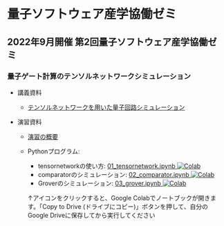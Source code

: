 # 量子ソフトウェア産学協働ゼミ

## 2022年9月開催 第2回量子ソフトウェア産学協働ゼミ

### 量子ゲート計算のテンソルネットワークシミュレーション

* 講義資料
  * [テンソルネットワークを用いた量子回路シミュレーション](tn_simulation.pdf)

* 演習資料
  * [演習の概要](exercise.pdf)
  * Pythonプログラム:
      * tensornetworkの使い方: [01\_tensornetwork.ipynb ![Colab](https://colab.research.google.com/assets/colab-badge.svg)](https://colab.research.google.com/github/utokyo-qsw/joint-seminar/blob/main/202209/01_tensornetwork.ipynb)
      * comparatorのシミュレーション: [02\_comparator.ipynb ![Colab](https://colab.research.google.com/assets/colab-badge.svg)](https://colab.research.google.com/github/utokyo-qsw/joint-seminar/blob/main/202209/02_comparator.ipynb)
      * Groverのシミュレーション: [03\_grover.ipynb ![Colab](https://colab.research.google.com/assets/colab-badge.svg)](https://colab.research.google.com/github/utokyo-qsw/joint-seminar/blob/main/202209/03_grover.ipynb)
 
    ↑アイコンをクリックすると、Google Colabでノートブックが開きます。「Copy to  Drive (ドライブにコピー)」ボタンを押して、自分のGoogle Driveに保存してから実行してください
